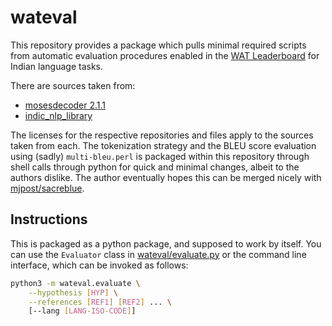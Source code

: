 # wateval

This repository provides a package which pulls minimal required scripts
from automatic evaluation procedures enabled in the [WAT
Leaderboard](http://lotus.kuee.kyoto-u.ac.jp/WAT/evaluation/index.html)
for Indian language tasks.

There are sources taken from:

* [mosesdecoder 2.1.1](https://github.com/moses-smt/mosesdecoder/tree/RELEASE-2.1.1)
* [indic_nlp_library](https://github.com/anoopkunchukuttan/indic_nlp_library)

The licenses for the respective repositories and files apply to the
sources taken from each. The tokenization strategy and the BLEU score
evaluation using (sadly) `multi-bleu.perl` is packaged within this
repository through shell calls through python for quick and minimal
changes, albeit to the authors dislike. The author eventually hopes this
can be merged nicely with
[mjpost/sacreblue](https://github.com/mjpost/sacreblue).

## Instructions

This is packaged as a python package, and supposed to work by itself.
You can use the `Evaluator` class in
[wateval/evaluate.py](./wateval/evaluate.py) or the command line
interface, which can be invoked as follows:

```bash
python3 -m wateval.evaluate \
    --hypothesis [HYP] \
    --references [REF1] [REF2] ... \
    [--lang [LANG-ISO-CODE]]
```

